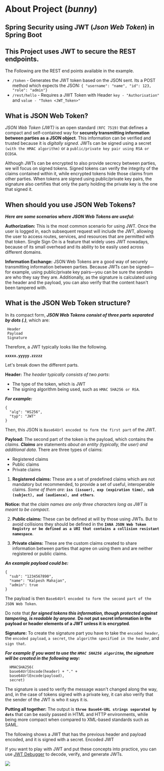# **About Project (_bunny_)**

## Spring Security using JWT (***Json Web Token***) in Spring Boot

## This Project uses JWT to secure the REST endpoints.

The Following are the REST end points available in the example.
- `/token` - Generates the JWT token based on the JSON sent. Its a POST method which expects the JSON: `{ "username": "name", "id": 123, "role": "admin"}` 
- `/rest/hello` - Requires a JWT Token with Header `key - "Authorisation"` and `value - "Token <JWT_Token>"`




## What is JSON Web Token?

_JSON Web Token (JWT)_ is an open standard `(RFC 7519)` that defines a compact and self-contained way for **securely transmitting information between parties as a JSON object**. This information can be verified and trusted because it is _digitally signed_. JWTs can be signed using a secret `(with the HMAC algorithm)` or a `public/private key pair using RSA or ECDSA`.

Although JWTs can be encrypted to also provide secrecy between parties, we will focus on signed tokens. Signed tokens can verify the integrity of the claims contained within it, while encrypted tokens hide those claims from other parties. When tokens are signed using public/private key pairs, the signature also certifies that only the party holding the private key is the one that signed it.


## When should you use JSON Web Tokens?
***Here are some scenarios where JSON Web Tokens are useful:***
   
   **Authorization:** This is the most common scenario for using JWT. Once the user is logged in, each subsequent request will include the JWT, allowing the user to access routes, services, and resources that are permitted with that token. Single Sign On is a feature that widely uses JWT nowadays, because of its small overhead and its ability to be easily used across different domains.

  **Information Exchange:** JSON Web Tokens are a good way of securely transmitting information between parties. Because JWTs can be signed—for example, using public/private key pairs—you can be sure the senders are who they say they are. Additionally, as the signature is calculated using the header and the payload, you can also verify that the content hasn't been tampered with.


## What is the JSON Web Token structure?
In its compact form, ***JSON Web Tokens consist of three parts separated by dots (.)***, which are:
  ```
   Header
   Payload
   Signature
   ```

Therefore, a JWT typically looks like the following.

**`xxxxx.yyyyy.zzzzz`**

Let's break down the different parts.


**Header:** _The header typically consists of two parts_: 
  - The type of the token, which is JWT 
  - The signing algorithm being used, such as `HMAC SHA256 or RSA`.

***For example:***
```
{
  "alg": "HS256",
  "typ": "JWT"
}
```
Then, this JSON is `Base64Url encoded to form the first part` of the JWT.


**Payload:** The second part of the token is the payload, which contains the _claims_. ***Claims*** are statements _about an entity (typically, the user) and additional data_. 
There are three types of claims: 
  - Registered claims
  - Public claims
  - Private claims

   1. **Registered claims:** These are a set of predefined claims which are not mandatory but recommended, to provide a set of useful, interoperable claims. _Some of them are:_ **`iss (issuer), exp (expiration time), sub (subject), aud (audience), and others`**.
   
   **Notice:** that the _claim names are only three characters long as JWT is meant to be compact_.

   2. **Public claims:** These can be defined at will by those using JWTs. But to avoid collisions they should be defined in the **`IANA JSON Web Token Registry or be defined as a URI that contains a collision resistant namespace`**.

   3. **Private claims:** These are the custom claims created to share information between parties that agree on using them and are neither registered or public claims.

***An example payload could be:***
```
{
  "sub": "1234567890",
  "name": "Kalpesh Mahajan",
  "admin": true
}
```
The payload is then `Base64Url encoded to form the second part of the JSON Web Token`.

   Do note that ***for signed tokens this information, though protected against tampering, is readable by anyone***. **Do not put secret information in the payload or header elements of a JWT unless it is encrypted**.


**Signature:** To create the signature part you have to take the `encoded header`, the `encoded payload`, `a secret`, `the algorithm specified in the header`, and `sign that`.

***For example if you want to use the `HMAC SHA256 algorithm`, the signature will be created in the following way:***
```
  HMACSHA256(
  base64UrlEncode(header) + "." +
  base64UrlEncode(payload),
  secret)
```
The signature is used to verify the message wasn't changed along the way, and, in the case of tokens signed with a private key, it can also verify that the sender of the JWT is who it says it is.

**Putting all together:** The output is **`three Base64-URL strings separated by dots`** that can be easily passed in HTML and HTTP environments, while being more compact when compared to XML-based standards such as SAML.

The following shows a JWT that has the previous header and payload encoded, and it is signed with a secret. Encoded JWT

If you want to play with JWT and put these concepts into practice, you can use [JWT Debugger](www.jwt.io) to decode, verify, and generate JWTs.

![](https://user-images.githubusercontent.com/25608527/82702553-dcfc4c80-9c8f-11ea-81d6-1d5d1fcb7bd6.png)
